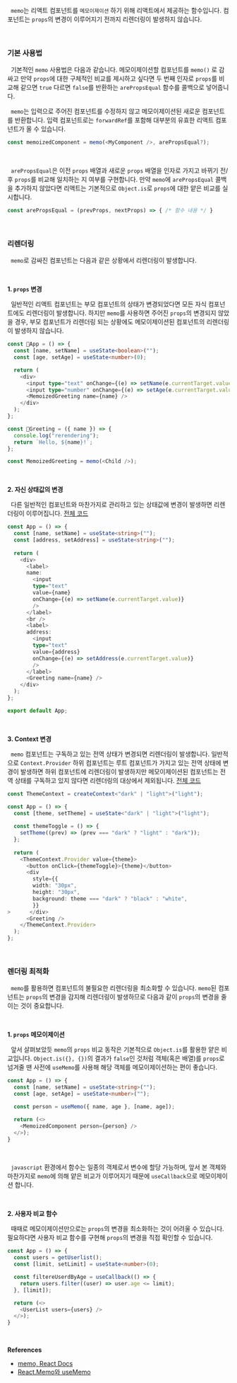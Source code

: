 
&nbsp;&nbsp;`memo`는 리액트 컴포넌트를 `메모이제이션` 하기 위해 리액트에서 제공하는 함수입니다. 컴포넌트는 `props`의 변경이 이루어지기 전까지 리렌더링이 발생하지 않습니다.

<br>

### 기본 사용법

&nbsp;&nbsp;기본적인 `memo` 사용법은 다음과 같습니다. 메모이제이션할 컴포넌트를 `memo()` 로 감싸고 만약 `props`에 대한 구체적인 비교를 제시하고 싶다면 두 번째 인자로 `props`를 비교해 같으면 `true` 다르면 `false`를 반환하는 `arePropsEqual` 함수를 콜백으로 넣어줍니다.

&nbsp;&nbsp;`memo`는 입력으로 주어진 컴포넌트를 수정하지 않고 메모이제이션된 새로운 컴포넌트를 반환합니다. 입력 컴포넌트로는 `forwardRef`를 포함해 대부분의 유효한 리액트 컴포넌트가 올 수 있습니다.

```javascript
const memoizedComponent = memo(<MyComponent />, arePropsEqual?);
```

<br>

&nbsp;&nbsp;`arePropsEqual`은 이전 `props` 배열과 새로운 `props` 배열을 인자로 가지고 바뀌기 전/후 `props`를 비교해 일치하는 지 여부를 구현합니다. 만약 `memo`에 `arePropsEqual` 콜백을 추가하지 않았다면 리액트는 기본적으로 `Object.is`로 `props`에 대한 얕은 비교를 실시합니다.

```javascript
const arePropsEqual = (prevProps, nextProps) => { /* 함수 내용 */ }
```

<br>

### 리렌더링

&nbsp;&nbsp;`memo`로 감싸진 컴포넌트는 다음과 같은 상황에서 리렌더링이 발생합니다.

<br>

**1. `props` 변경**

&nbsp;&nbsp;일반적인 리액트 컴포넌트는 부모 컴포넌트의 상태가 변경되었다면 모든 자식 컴포넌트에도 리렌더링이 발생합니다. 하지만 `memo`를 사용하면 주어진 `props`의 변경되지 않았을 경우, 부모 컴포넌트가 리렌더링 되는 상황에도 메모이제이션된 컴포넌트의 리렌더링이 발생하지 않습니다.

```ts
const App = () => {
  const [name, setName] = useState<boolean>("");
  const [age, setAge] = useState<number>(0);

  return (
    <div>
      <input type="text" onChange={(e) => setName(e.currentTarget.value)} />
      <input type="number" onChange={(e) => setAge(e.currentTarget.value)} minValue="1" />
      <MemoizedGreeting name={name} />
    </div>
  );
};

const Greeting = ({ name }) => {
  console.log("rerendering");
  return `Hello, ${name}!`;
};

const MemoizedGreeting = memo(<Child />);
```

<br>

**2. 자신 상태값의 변경**

&nbsp;&nbsp;다른 일반적인 컴포넌트와 마찬가지로 관리하고 있는 상태값에 변경이 발생하면 리렌더링이 이루어집니다. [전체 코드](https://codesandbox.io/p/devbox/react-memo-kltjp5?file=%2Fsrc%2FApp.tsx%3A1%2C1-71%2C1)

```ts
const App = () => {
  const [name, setName] = useState<string>("");
  const [address, setAddress] = useState<string>("");
    
  return (
    <div>
      <label>
      name:
        <input
        type="text"
        value={name}
        onChange={(e) => setName(e.currentTarget.value)}
        />
      </label>
      <br />
      <label>
      address:
        <input
        type="text"
        value={address}
        onChange={(e) => setAddress(e.currentTarget.value)}
        />
      </label>
      <Greeting name={name} />
    </div>
  );
};

export default App;
```


<br>

**3. Context 변경**

&nbsp;&nbsp;`memo` 컴포넌트는 구독하고 있는 전역 상태가 변경되면 리렌더링이 발생합니다. 일반적으로 `Context.Provider` 하위 컴포넌트는 루트 컴포넌트가 가지고 있는 전역 상태에 변경이 발생하면 하위 컴포넌트에 리렌더링이 발생하지만 메모이제이션된 컴포넌트는 전역 상태를 구독하고 있지 않다면 리렌더링의 대상에서 제외됩니다. [전체 코드](https://codesandbox.io/p/devbox/react-memo-context-d9qf6s?file=%2Fsrc%2FApp.tsx%3A25%2C3)

```ts
const ThemeContext = createContext<"dark" | "light">("light");

const App = () => {
  const [theme, setTheme] = useState<"dark" | "light">("light");
  
  const themeToggle = () => {
    setTheme((prev) => (prev === "dark" ? "light" : "dark"));
  };
  
  return (
    <ThemeContext.Provider value={theme}>
      <button onClick={themeToggle}>{theme}</button>
      <div
        style={{
        width: "30px",
        height: "30px",
        background: theme === "dark" ? "black" : "white",
        }}
>      </div>
      <Greeting />
    </ThemeContext.Provider>
  );
};
```

<br>

### 렌더링 최적화

  &nbsp;&nbsp;`memo`를 활용하면 컴포넌트의 불필요한 리렌더링을 최소화할 수 있습니다. `memo`된 컴포넌트는 `props`의 변경을 감지해 리렌더링이 발생하므로 다음과 같이 `props`의 변경을 줄이는 것이 중요합니다.

<br>

**1. `props` 메모이제이션**

&nbsp;&nbsp;앞서 살펴보았듯 `memo`의 `props` 비교 동작은 기본적으로 `Object.is`를 활용한 얕은 비교입니다. `Object.is({}, {})`의 결과가 `false`인 것처럼 객체(혹은 배열)를 `props`로 넘겨줄 땐 사전에 `useMemo`를 사용해 해당 객체를 메모이제이션하는 편이 좋습니다.


```ts
const App = () => {
  const [name, setName] = useState<string>("");
  const [age, setAge] = useState<number>("");

  const person = useMemo({ name, age }, [name, age]);

  return (<>
    <MemoizedComponent person={person} />
  </>);
}
```

<br>

&nbsp;&nbsp;`javascript` 환경에서 함수는 일종의 객체로서 변수에 할당 가능하며, 앞서 본 객체와 마찬가지로 `memo`에 의해 얕은 비교가 이루어지기 때문에 `useCallback`으로 메모이제이션 합니다.

<br>

**2. 사용자 비교 함수**

&nbsp;&nbsp;때때로 메모이제이션만으로는 `props`의 변경을 최소화하는 것이 어려울 수 있습니다. 필요하다면 사용자 비교 함수를 구현해 `props`의 변경을 직접 확인할 수 있습니다.

```ts
const App = () => {
  const users = getUserlist();
  const [limit, setLimit] = useState<number>(0);

  const filtereUserdByAge = useCallback(() => {
    return users.filter((user) => user.age <= limit);
  }, [limit]);

  return (<>
    <UserList users={users} />
  </>);
}
```

<br>

**References**
- [memo, React Docs](https://ko.react.dev/reference/react/memo)
- [React.Memo와 useMemo](https://velog.io/@integer/React.memo%EC%99%80-useMemo)